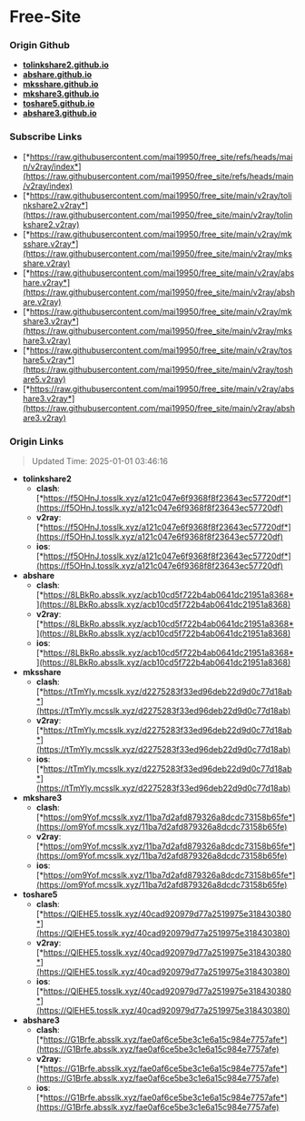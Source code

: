 # Free-Site

### Origin Github

- [**tolinkshare2.github.io**](https://github.com/tolinkshare2/tolinkshare2.github.io)
- [**abshare.github.io**](https://github.com/abshare/abshare.github.io)
- [**mksshare.github.io**](https://github.com/mksshare/mksshare.github.io)
- [**mkshare3.github.io**](https://github.com/mkshare3/mkshare3.github.io)
- [**toshare5.github.io**](https://github.com/toshare5/toshare5.github.io)
- [**abshare3.github.io**](https://github.com/abshare3/abshare3.github.io)

### Subscribe Links

- [*https://raw.githubusercontent.com/mai19950/free_site/refs/heads/main/v2ray/index*](https://raw.githubusercontent.com/mai19950/free_site/refs/heads/main/v2ray/index)
- [*https://raw.githubusercontent.com/mai19950/free_site/main/v2ray/tolinkshare2.v2ray*](https://raw.githubusercontent.com/mai19950/free_site/main/v2ray/tolinkshare2.v2ray)
- [*https://raw.githubusercontent.com/mai19950/free_site/main/v2ray/mksshare.v2ray*](https://raw.githubusercontent.com/mai19950/free_site/main/v2ray/mksshare.v2ray)
- [*https://raw.githubusercontent.com/mai19950/free_site/main/v2ray/abshare.v2ray*](https://raw.githubusercontent.com/mai19950/free_site/main/v2ray/abshare.v2ray)
- [*https://raw.githubusercontent.com/mai19950/free_site/main/v2ray/mkshare3.v2ray*](https://raw.githubusercontent.com/mai19950/free_site/main/v2ray/mkshare3.v2ray)
- [*https://raw.githubusercontent.com/mai19950/free_site/main/v2ray/toshare5.v2ray*](https://raw.githubusercontent.com/mai19950/free_site/main/v2ray/toshare5.v2ray)
- [*https://raw.githubusercontent.com/mai19950/free_site/main/v2ray/abshare3.v2ray*](https://raw.githubusercontent.com/mai19950/free_site/main/v2ray/abshare3.v2ray)

### Origin Links

> Updated Time: 2025-01-01 03:46:16

- **tolinkshare2**
  - **clash**: [*https://f5OHnJ.tosslk.xyz/a121c047e6f9368f8f23643ec57720df*](https://f5OHnJ.tosslk.xyz/a121c047e6f9368f8f23643ec57720df)
  - **v2ray**: [*https://f5OHnJ.tosslk.xyz/a121c047e6f9368f8f23643ec57720df*](https://f5OHnJ.tosslk.xyz/a121c047e6f9368f8f23643ec57720df)
  - **ios**: [*https://f5OHnJ.tosslk.xyz/a121c047e6f9368f8f23643ec57720df*](https://f5OHnJ.tosslk.xyz/a121c047e6f9368f8f23643ec57720df)
- **abshare**
  - **clash**: [*https://8LBkRo.absslk.xyz/acb10cd5f722b4ab0641dc21951a8368*](https://8LBkRo.absslk.xyz/acb10cd5f722b4ab0641dc21951a8368)
  - **v2ray**: [*https://8LBkRo.absslk.xyz/acb10cd5f722b4ab0641dc21951a8368*](https://8LBkRo.absslk.xyz/acb10cd5f722b4ab0641dc21951a8368)
  - **ios**: [*https://8LBkRo.absslk.xyz/acb10cd5f722b4ab0641dc21951a8368*](https://8LBkRo.absslk.xyz/acb10cd5f722b4ab0641dc21951a8368)
- **mksshare**
  - **clash**: [*https://tTmYly.mcsslk.xyz/d2275283f33ed96deb22d9d0c77d18ab*](https://tTmYly.mcsslk.xyz/d2275283f33ed96deb22d9d0c77d18ab)
  - **v2ray**: [*https://tTmYly.mcsslk.xyz/d2275283f33ed96deb22d9d0c77d18ab*](https://tTmYly.mcsslk.xyz/d2275283f33ed96deb22d9d0c77d18ab)
  - **ios**: [*https://tTmYly.mcsslk.xyz/d2275283f33ed96deb22d9d0c77d18ab*](https://tTmYly.mcsslk.xyz/d2275283f33ed96deb22d9d0c77d18ab)
- **mkshare3**
  - **clash**: [*https://om9Yof.mcsslk.xyz/11ba7d2afd879326a8dcdc73158b65fe*](https://om9Yof.mcsslk.xyz/11ba7d2afd879326a8dcdc73158b65fe)
  - **v2ray**: [*https://om9Yof.mcsslk.xyz/11ba7d2afd879326a8dcdc73158b65fe*](https://om9Yof.mcsslk.xyz/11ba7d2afd879326a8dcdc73158b65fe)
  - **ios**: [*https://om9Yof.mcsslk.xyz/11ba7d2afd879326a8dcdc73158b65fe*](https://om9Yof.mcsslk.xyz/11ba7d2afd879326a8dcdc73158b65fe)
- **toshare5**
  - **clash**: [*https://QlEHE5.tosslk.xyz/40cad920979d77a2519975e318430380*](https://QlEHE5.tosslk.xyz/40cad920979d77a2519975e318430380)
  - **v2ray**: [*https://QlEHE5.tosslk.xyz/40cad920979d77a2519975e318430380*](https://QlEHE5.tosslk.xyz/40cad920979d77a2519975e318430380)
  - **ios**: [*https://QlEHE5.tosslk.xyz/40cad920979d77a2519975e318430380*](https://QlEHE5.tosslk.xyz/40cad920979d77a2519975e318430380)
- **abshare3**
  - **clash**: [*https://G1Brfe.absslk.xyz/fae0af6ce5be3c1e6a15c984e7757afe*](https://G1Brfe.absslk.xyz/fae0af6ce5be3c1e6a15c984e7757afe)
  - **v2ray**: [*https://G1Brfe.absslk.xyz/fae0af6ce5be3c1e6a15c984e7757afe*](https://G1Brfe.absslk.xyz/fae0af6ce5be3c1e6a15c984e7757afe)
  - **ios**: [*https://G1Brfe.absslk.xyz/fae0af6ce5be3c1e6a15c984e7757afe*](https://G1Brfe.absslk.xyz/fae0af6ce5be3c1e6a15c984e7757afe)
